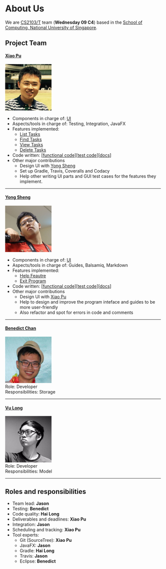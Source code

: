# About Us

We are [CS2103/T](http://www.comp.nus.edu.sg/~cs2103/AY1617S1/) team (**Wednesday 09 C4**) based in the [School of Computing, National University of Singapore](http://www.comp.nus.edu.sg).

## Project Team

#### [Xiao Pu](https://github.com/xpdavid) <br>
<img src="images/pic_xiaopu.jpg" width="150"><br>

- Components in charge of: [UI](https://github.com/CS2103AUG2016-W09-C4/main/blob/master/docs/DeveloperGuide.md#ui-component)
- Aspects/tools in charge of: Testing, Integration, JavaFX
- Features implemented:
	- [List Tasks](https://github.com/CS2103AUG2016-W09-C4/main/blob/master/docs/UserGuide.md#listing-tasks-in-a-certain-category--list)
	- [Find Tasks](https://github.com/CS2103AUG2016-W09-C4/main/blob/master/docs/UserGuide.md#finding-all-tasks-containing-any-keyword-in-their-name--find)
	- [View Tasks](https://github.com/CS2103AUG2016-W09-C4/main/blob/master/docs/UserGuide.md#view-a-task--view)
	- [Delete Tasks](https://github.com/CS2103AUG2016-W09-C4/main/blob/master/docs/UserGuide.md#deleting-a-task--delete)
- Code written: [[functional code](https://github.com/CS2103AUG2016-W09-C4/main/blob/master/collated/main/A0147978E.md)][[test code](https://github.com/CS2103AUG2016-W09-C4/main/blob/master/collated/test/A0147978E.md)][[docs](https://github.com/CS2103AUG2016-W09-C4/main/blob/master/collated/docs/A0147978E.md)]
- Other major contributions
	- Design UI with [Yong Sheng](https://github.com/JasonScourge)
	- Set up Gradle, Travis, Coveralls and Codacy
	- Help other writing UI parts and GUI test cases for the features they implement.


-----

#### [Yong Sheng](https://github.com/JasonScourge)
<img src="images/pic_jason.jpg" width="150"><br>
- Components in charge of: [UI](https://github.com/CS2103AUG2016-W09-C4/main/blob/master/docs/DeveloperGuide.md#ui-component)
- Aspects/tools in charge of: Guides, Balsamiq, Markdown
- Features implemented:
	- [Help Feautre](https://github.com/CS2103AUG2016-W09-C4/main/blob/master/docs/UserGuide.md#viewing-help--help)
	- [Exit Program](https://github.com/CS2103AUG2016-W09-C4/main/blob/master/docs/UserGuide.md#exiting-the-program--exit)
- Code written: [[functional code](https://github.com/CS2103AUG2016-W09-C4/main/blob/master/collated/main/A0139401N.md)][[test code](https://github.com/CS2103AUG2016-W09-C4/main/blob/master/collated/test/A0139401N.md)][[docs](https://github.com/CS2103AUG2016-W09-C4/main/blob/master/collated/docs/A0139401N.md)]
- Other major contributions
	- Design UI with [Xiao Pu](https://github.com/xpdavid)
	- Help to design and improve the program inteface and guides to be more user-friendly
	- Also refactor and spot for errors in code and comments

-----

#### [Benedict Chan](https://github.com/Bendistocratic)
<img src="images/pic_benedict.jpg" width="150"><br>
Role: Developer <br>
Responsibilities: Storage

-----

#### [Vu Long](https://github.com/haiilong)
<img src="images/pic_hailong.jpg" width="150"><br>
Role: Developer <br>
Responsibilities: Model

-----

## Roles and responsibilities

- Team lead: **Jason**
- Testing: **Benedict**
- Code quality: **Hai Long**
- Deliverables and deadlines: **Xiao Pu**
- Integration: **Jason**
- Scheduling and tracking: **Xiao Pu**
- Tool experts:
	- Git (SourceTree): **Xiao Pu**
	- JavaFX: **Jason**
	- Gradle: **Hai Long**
	- Travis: **Jason**
	- Eclipse: **Benedict**
